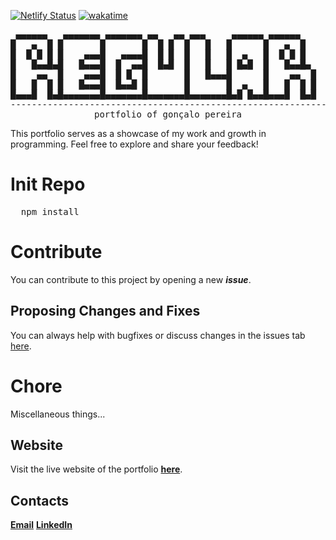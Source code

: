 [![Netlify Status](https://api.netlify.com/api/v1/badges/63edd65b-b5d4-42e0-8611-cedac859f075/deploy-status)](https://app.netlify.com/sites/goncalopereiraa/deploys)
[![wakatime](https://wakatime.com/badge/user/018ba1ed-d5ce-489c-a71e-c4cc2e4d8898/project/83729d0f-9133-43b4-9ef9-56a73fba6c6f.svg)](https://wakatime.com/badge/user/018ba1ed-d5ce-489c-a71e-c4cc2e4d8898/project/83729d0f-9133-43b4-9ef9-56a73fba6c6f)
<div align="center">
<pre>
 ▄▄▄▄▄▄   ▄▄▄▄▄▄▄ ▄▄▄▄▄▄▄ ▄▄   ▄▄ ▄▄▄     ▄▄▄▄▄▄ ▄▄▄▄▄▄      ▄▄▄▄▄▄▄ ▄▄▄▄▄▄▄ ▄▄▄     ▄▄▄ ▄▄▄▄▄▄▄ 
█   ▄  █ █       █       █  █ █  █   █   █      █   ▄  █    █       █       █   █   █   █       █
█  █ █ █ █    ▄▄▄█   ▄▄▄▄█  █ █  █   █   █  ▄   █  █ █ █    █    ▄▄▄█   ▄   █   █   █   █   ▄   █
█   █▄▄█▄█   █▄▄▄█  █  ▄▄█  █▄█  █   █   █ █▄█  █   █▄▄█▄   █   █▄▄▄█  █ █  █   █   █   █  █ █  █
█    ▄▄  █    ▄▄▄█  █ █  █       █   █▄▄▄█      █    ▄▄  █  █    ▄▄▄█  █▄█  █   █▄▄▄█   █  █▄█  █
█   █  █ █   █▄▄▄█  █▄▄█ █       █       █  ▄   █   █  █ █  █   █   █       █       █   █       █
█▄▄▄█  █▄█▄▄▄▄▄▄▄█▄▄▄▄▄▄▄█▄▄▄▄▄▄▄█▄▄▄▄▄▄▄█▄█ █▄▄█▄▄▄█  █▄█  █▄▄▄█   █▄▄▄▄▄▄▄█▄▄▄▄▄▄▄█▄▄▄█▄▄▄▄▄▄▄█
-------------------------------------------------------------------------------------------------
portfolio of gonçalo pereira
</pre>
</div>

This portfolio serves as a showcase of my work and growth in programming. Feel free to explore and share your feedback!

# Init Repo
<pre>
  npm install
</pre>

# Contribute
You can contribute to this project by opening a new ***issue***.

## Proposing Changes and Fixes
You can always help with bugfixes or discuss changes in the issues tab [here](https://github.com/GoncaloPerei/Personal-Folio/issues).

# Chore
Miscellaneous things...

## Website
Visit the live website of the portfolio
[**here**](https://www.goncalopereiraa.dev/).

## Contacts
[**Email**](business.goncalopereira@gmail.com)
[**LinkedIn**](https://www.linkedin.com/in/goncalopereiraa/)





